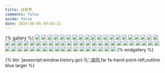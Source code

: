 ```yaml
---
title: 张家界
comments: false
aside: false
date: 2024-06-05 09:43:11
---
```


{% gallery %}
![](https://blogfiles.oss.fyz666.xyz/webp/34a7fbe3-6e30-46bf-bf7b-95485802511b.webp)
![](https://blogfiles.oss.fyz666.xyz/webp/494897b1-5175-4009-90ed-8d8b4c1083c9.webp)
![](https://blogfiles.oss.fyz666.xyz/webp/d52b9577-76be-4080-9a7b-690f849a1229.webp)
![](https://blogfiles.oss.fyz666.xyz/webp/177f575b-c95a-495f-bff3-7adbcc35c381.webp)
![](https://blogfiles.oss.fyz666.xyz/webp/5d60db21-379b-4521-90ab-7eb9dfffe983.webp)
![](https://blogfiles.oss.fyz666.xyz/webp/50bdb5f6-e40e-48ac-bd70-1ed65474737d.webp)
![](https://blogfiles.oss.fyz666.xyz/webp/fbdbba7f-018b-48e9-8636-0246e4add450.webp)
![](https://blogfiles.oss.fyz666.xyz/webp/4de5890f-3833-4e45-9de5-de0d6c9ce7df.webp)
![](https://blogfiles.oss.fyz666.xyz/webp/bf39e322-be28-471a-b804-cb00eaf87423.webp)
![](https://blogfiles.oss.fyz666.xyz/webp/1a6c661e-9eaf-4343-bf13-4ec9a20feac1.webp)
![](https://blogfiles.oss.fyz666.xyz/webp/01308bad-f80c-496c-b403-e08d7514bb21.webp)
![](https://blogfiles.oss.fyz666.xyz/webp/54f76af5-d7ff-405d-8fb5-36f5dbea3917.webp)
![](https://blogfiles.oss.fyz666.xyz/webp/330733d6-ae66-4197-8235-09d8bf32c18b.webp)
![](https://blogfiles.oss.fyz666.xyz/webp/443804dc-841a-4a36-8851-4473f11cb119.webp)
![](https://blogfiles.oss.fyz666.xyz/webp/f62575ec-2097-4668-b4b6-cc65c8c44d67.webp)
![](https://blogfiles.oss.fyz666.xyz/webp/04ff8a40-c9a6-4047-a021-94d2c48b362b.webp)
![](https://blogfiles.oss.fyz666.xyz/webp/6d1f2a34-176a-46b8-9fed-2a0468ffcf4b.webp)
![](https://blogfiles.oss.fyz666.xyz/webp/c8fddf42-8876-4e0f-a5d8-6a96b1dd9535.webp)
![](https://blogfiles.oss.fyz666.xyz/webp/e4652bd6-5d9f-4255-9ca8-1b0c592cb3ef.webp)
![](https://blogfiles.oss.fyz666.xyz/webp/c812eb9b-5de4-446b-a840-ebd10c3bcd61.webp)
![](https://blogfiles.oss.fyz666.xyz/webp/1232aeb5-86ce-4c8b-a324-11e9fb9d28d6.webp)
![](https://blogfiles.oss.fyz666.xyz/webp/4a9559f4-e562-4de3-a1e8-fc7bf370c480.webp)
![](https://blogfiles.oss.fyz666.xyz/webp/7f4b0023-0845-4709-8faa-e7684001d27f.webp)
![](https://blogfiles.oss.fyz666.xyz/webp/2d4bf808-7f6e-40c4-b2ea-81e09d2aad98.webp)
![](https://blogfiles.oss.fyz666.xyz/webp/f4a1645d-6f88-49a0-9a35-a46799b83cfb.webp)
![](https://blogfiles.oss.fyz666.xyz/webp/7c95eb1d-d2dd-48e8-96d2-30d199892e68.webp)
![](https://blogfiles.oss.fyz666.xyz/webp/65a8caf9-8b9d-4950-a32b-9bf5bc928044.webp)
![](https://blogfiles.oss.fyz666.xyz/webp/d959e223-3954-4824-866c-c22065e121be.webp)
![](https://blogfiles.oss.fyz666.xyz/webp/26ca7d16-6486-4c7b-a5bd-64eb51a28fc1.webp)
![](https://blogfiles.oss.fyz666.xyz/webp/39e68ffb-a7cc-4b21-a5b1-d8b21fb417c1.webp)
![](https://blogfiles.oss.fyz666.xyz/webp/87c770d0-e221-42ba-be38-e793e9cb2d51.webp)
![](https://blogfiles.oss.fyz666.xyz/webp/ca3a185a-35ed-4996-a233-590f05363521.webp)
![](https://blogfiles.oss.fyz666.xyz/webp/584003f7-b062-4dce-bfda-b1fb4788aac5.webp)
![](https://blogfiles.oss.fyz666.xyz/webp/a8871cef-b634-4653-a9fd-2ab79d7f4670.webp)
![](https://blogfiles.oss.fyz666.xyz/webp/674a681e-00da-4148-8a81-85fe8864b04a.webp)
![](https://blogfiles.oss.fyz666.xyz/webp/ac269223-e63d-44c8-9b61-e98806e8064d.webp)
![](https://blogfiles.oss.fyz666.xyz/webp/fa90d655-b098-4479-9e43-b5648fe94654.webp)
![](https://blogfiles.oss.fyz666.xyz/webp/fef14771-9652-429c-a580-7d0431d087aa.webp)
![](https://blogfiles.oss.fyz666.xyz/webp/56c45315-bbed-4485-9752-cc529db305e0.webp)
![](https://blogfiles.oss.fyz666.xyz/webp/be0f2236-fa29-4bc7-917a-3b7c6b195acb.webp)
![](https://blogfiles.oss.fyz666.xyz/webp/0934d029-7c99-41e6-8836-e6f37826cb1a.webp)
![](https://blogfiles.oss.fyz666.xyz/webp/1ad268b9-270c-4087-b225-c20764a7b64a.webp)
![](https://blogfiles.oss.fyz666.xyz/webp/c16c9dda-8cfd-4dfb-882e-bd82406c549e.webp)
![](https://blogfiles.oss.fyz666.xyz/webp/77bcff82-5031-489d-8ef8-a4abe75b71d4.webp)
![](https://blogfiles.oss.fyz666.xyz/webp/03193bcb-5f48-4859-8ff1-ffd5deec947a.webp)
![](https://blogfiles.oss.fyz666.xyz/webp/489864bd-7835-47ae-8122-bbae6b9e32a2.webp)
![](https://blogfiles.oss.fyz666.xyz/webp/c94ab8b1-d965-4aef-9382-b107ce1f071a.webp)
![](https://blogfiles.oss.fyz666.xyz/webp/b375fe9b-db98-4846-afd9-f1ff6856f79c.webp)
![](https://blogfiles.oss.fyz666.xyz/webp/3f8d7e65-f41b-4ee4-976f-017c4ee5d161.webp)
![](https://blogfiles.oss.fyz666.xyz/webp/8502ce34-95ad-40f6-b615-19c881d56542.webp)
![](https://blogfiles.oss.fyz666.xyz/webp/2c2aedb9-ac64-4b08-8d27-c6c1e9f1f911.webp)
![](https://blogfiles.oss.fyz666.xyz/webp/1fb46573-e8c3-4a47-9bda-57cff923a8fc.webp)
![](https://blogfiles.oss.fyz666.xyz/webp/5eef99db-972d-43a7-b429-0e2c80d537a0.webp)
![](https://blogfiles.oss.fyz666.xyz/webp/227b9285-f367-48b8-b587-8eefebfc8e0b.webp)
![](https://blogfiles.oss.fyz666.xyz/webp/0836d5e0-e540-4963-a1c9-c22b501e767c.webp)
![](https://blogfiles.oss.fyz666.xyz/webp/969eeb99-4efc-4f4d-b5df-775d47d0b6e1.webp)
![](https://blogfiles.oss.fyz666.xyz/webp/a4cc65b4-18e8-4f9b-b699-9766c2f7e499.webp)
![](https://blogfiles.oss.fyz666.xyz/webp/7ea83650-2506-4be5-a040-545a8500994e.webp)
![](https://blogfiles.oss.fyz666.xyz/webp/c0ff267b-a80d-414e-88fb-91991932767a.webp)
![](https://blogfiles.oss.fyz666.xyz/webp/0709116a-22ae-48e3-8499-f20cd43e19f5.webp)
![](https://blogfiles.oss.fyz666.xyz/webp/a8ce7da2-c34d-489a-ad3d-c8ee855bfd59.webp)
![](https://blogfiles.oss.fyz666.xyz/webp/d26ad307-f590-4036-911d-de5ef1a28bf5.webp)
![](https://blogfiles.oss.fyz666.xyz/webp/e3d3d9f9-24e5-4ce9-8a47-ba38350ea22f.webp)
{% endgallery %}

{% btn 'javascript:window.history.go(-1);',返回,far fa-hand-point-left,outline blue larger %}